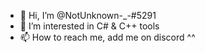 - 👋 Hi, I’m @NotUnknown-_-#5291
- 👀 I’m interested in C# & C++ tools
- 📫 How to reach me, add me on discord ^^

<!---
NotUnknown6/NotUnknown6 is a ✨ special ✨ repository because its `README.md` (this file) appears on your GitHub profile.
You can click the Preview link to take a look at your changes.
--->

